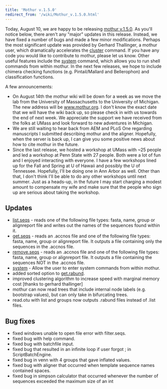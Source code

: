 ```yaml
---
title: 'Mothur v.1.5.0'
redirect_from: '/wiki/Mothur_v.1.5.0.html'
---
```

Today, August 10, we are happy to be releasing [mothur
v.1.5.0](mothur_v.1.5.0). As you\'ll notice below, there
aren\'t any \"major\" updates in this release. Instead, we have fixed a
number of bugs and made a few minor modifications. Perhaps the most
significant update was provided by Gerhard Thallinger, a mothur user,
which dramatically accelerates the [cluster](cluster)
command. If you have any code you would like to contribute to mothur,
please let us know. Other useful features include the
[system](system) command, which allows you to run shell
commands from within mothur. In the next few releases, we hope to
include chimera checking functions (e.g. Pintail/Mallard and
Bellerophon) and classification functions.

A few announcements:

-   On August 14th the mothur wiki will be down for a week as we move
    the lab from the University of Massachusetts to the University of
    Michigan. The new address will be www.mothur.org. I don\'t know the
    exact date that we will have the wiki back up, so please check in
    with us towards the end of next week. We appreciate the support we
    have received from the folks at UMass and look forward to new
    adventures in Michigan.
-   We are still waiting to hear back from AEM and PLoS One regarding
    manuscripts I submitted describing mothur and the aligner.
    Hopefully, when the server is back up, I can give you some positive
    news about how to cite mothur in the future.
-   Since the last release, we hosted a workshop at UMass with \~25
    people and led a workshop at Penn State with 27 people. Both were a
    lot of fun and I enjoyed interacting with everyone. I have a few
    workshops lined up for the Fall and Spring at U of Hawaii and
    possibly the U of Tennessee. Hopefully, I\'ll be doing one in Ann
    Arbor as well. Other than that, I don\'t think I\'ll be able to do
    any other workshops until next summer. Just as a heads-up, in the
    future I may start charging a modest amount to compensate my wife
    and make sure that the people who sign up are serious about taking
    the workshop.

## Updates

-   [list.seqs](list.seqs) - reads one of the following file
    types: fasta, name, group or alignreport file and writes out the
    names of the sequences found within it.
-   [get.seqs](get.seqs) - reads an .accnos file and one of
    the following file types: fasta, name, group or alignreport file. It
    outputs a file containing only the sequences in the .accnos file.
-   [remove.seqs](remove.seqs) - reads an .accnos file and
    one of the following file types: fasta, name, group or alignreport
    file. It outputs a file containing the sequences NOT in the .accnos
    file.
-   [system](system) - Allow the user to enter system
    commands from within mothur.
-   added sorted option to [get.rabund](get.rabund).
-   improved clustering algorithm to increase speed with marginal memory
    cost \[thanks to gerhard thallinger\]
-   mothur can now read trees that include internal node labels (e.g.
    bootstrap values), but can only take in bifurcating trees.
-   read.otu with list and groups now outputs .rabund files instead of
    .list files.

## Bug fixes

-   fixed windows unable to open file error with filter.seqs.
-   fixed bug with help command.
-   fixed bug with batchfile input.
-   fixed bug that resulted in an infinite loop if user forgot ; in
    ScriptBatchEngine.
-   fixed bug in venn with 4 groups that gave inflated values.
-   fixed bug with aligner that occurred when template sequence names
    contained spaces.
-   fixed bug in simpson calculator that occurred whenever the number of
    sequences exceeded the maximum size of an int
